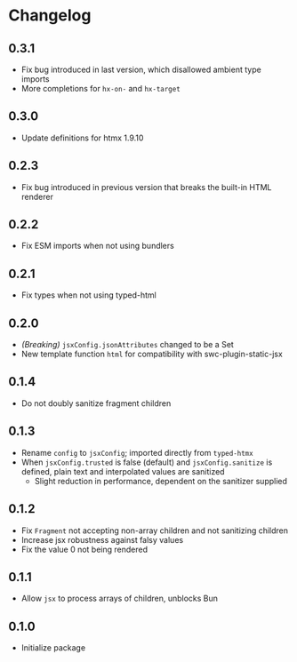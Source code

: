 # Changelog

## 0.3.1

- Fix bug introduced in last version, which disallowed ambient type imports
- More completions for `hx-on-` and `hx-target`

## 0.3.0

- Update definitions for htmx 1.9.10

## 0.2.3

- Fix bug introduced in previous version that breaks the built-in HTML renderer

## 0.2.2

- Fix ESM imports when not using bundlers

## 0.2.1

- Fix types when not using typed-html

## 0.2.0

- _(Breaking)_ `jsxConfig.jsonAttributes` changed to be a Set
- New template function `html` for compatibility with swc-plugin-static-jsx

## 0.1.4

- Do not doubly sanitize fragment children

## 0.1.3

- Rename `config` to `jsxConfig`; imported directly from `typed-htmx`
- When `jsxConfig.trusted` is false (default) and `jsxConfig.sanitize` is
  defined, plain text and interpolated values are sanitized
  - Slight reduction in performance, dependent on the sanitizer supplied

## 0.1.2

- Fix `Fragment` not accepting non-array children and not sanitizing children
- Increase jsx robustness against falsy values
- Fix the value 0 not being rendered

## 0.1.1

- Allow `jsx` to process arrays of children, unblocks Bun

## 0.1.0

- Initialize package

